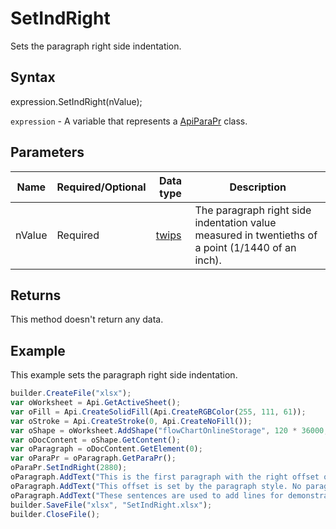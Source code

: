 # SetIndRight

Sets the paragraph right side indentation.

## Syntax

expression.SetIndRight(nValue);

`expression` - A variable that represents a [ApiParaPr](../ApiParaPr.md) class.

## Parameters

| **Name** | **Required/Optional** | **Data type** | **Description** |
| ------------- | ------------- | ------------- | ------------- |
| nValue | Required | [twips](../../../Enumerations/twips.md) | The paragraph right side indentation value measured in twentieths of a point (1/1440 of an inch). |

## Returns

This method doesn't return any data.

## Example

This example sets the paragraph right side indentation.

```javascript
builder.CreateFile("xlsx");
var oWorksheet = Api.GetActiveSheet();
var oFill = Api.CreateSolidFill(Api.CreateRGBColor(255, 111, 61));
var oStroke = Api.CreateStroke(0, Api.CreateNoFill());
var oShape = oWorksheet.AddShape("flowChartOnlineStorage", 120 * 36000, 70 * 36000, oFill, oStroke, 0, 2 * 36000, 0, 3 * 36000);
var oDocContent = oShape.GetContent();
var oParagraph = oDocContent.GetElement(0);
var oParaPr = oParagraph.GetParaPr();
oParaPr.SetIndRight(2880);
oParagraph.AddText("This is the first paragraph with the right offset of 2 inches set to it. ");
oParagraph.AddText("This offset is set by the paragraph style. No paragraph inline style is applied. ");
oParagraph.AddText("These sentences are used to add lines for demonstrative purposes. ");
builder.SaveFile("xlsx", "SetIndRight.xlsx");
builder.CloseFile();
```